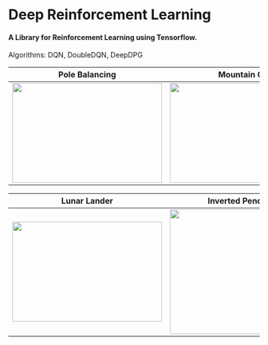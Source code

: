 # Deep Reinforcement Learning
#### A Library for Reinforcement Learning using Tensorflow.

Algorithms: DQN, DoubleDQN, DeepDPG

| Pole Balancing | Mountain Car |
|----------------|--------------|
|        <img src="https://user-images.githubusercontent.com/53657825/168461787-7ab11b67-cb4b-4e4b-b5b9-9399cfbec4e8.gif" width="300" height="200">        |       <img src="https://user-images.githubusercontent.com/53657825/168461821-2034252a-eced-4688-8b57-1ab69f3fa4a1.gif" width="300" height="200">       |

| Lunar Lander | Inverted Pendulum |
|----------------|--------------|
|        <img src="https://user-images.githubusercontent.com/53657825/169707237-44096a8d-6ef2-4d59-b521-509d6652cd40.gif" width="300" height="200">        |       <img src="https://user-images.githubusercontent.com/53657825/173399953-1fba210d-988d-4d0f-9b80-553b11db2aeb.gif" width="300" height="250">       |




